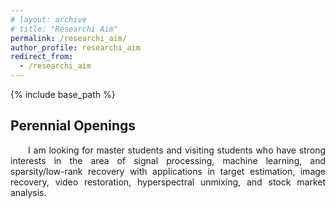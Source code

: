 ```yaml
---
# layout: archive
# title: "Researchi Aim"
permalink: /researchi_aim/
author_profile: researchi_aim
redirect_from:
  - /researchi_aim
---
```

{% include base_path %}

Perennial Openings
----------

<head>
   <style>
      .indent {
        text-align: justify;
        hyphens: auto;
        text-indent: 2em; 
      }
      .no-indent {
        text-align: justify;
        hyphens: auto;
        text-indent: 0; 
      }
   </style>
</head>
  
<body>
<p class="indent">
I am looking for master students and visiting students who have strong interests in the area of signal processing, machine learning, and sparsity/low-rank recovery with applications in target estimation, image recovery, video restoration, hyperspectral unmixing, and stock market analysis.
</p>

</body>









